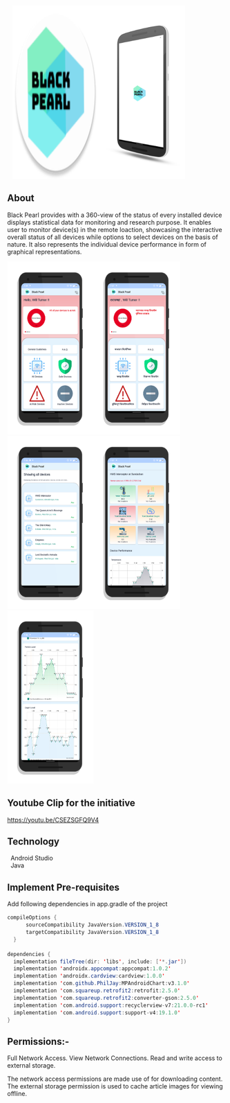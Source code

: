 &nbsp;&nbsp;
<img width="200" style="align-content: center;" height="400" src="https://github.com/GangOf7/MobileApp/blob/master/app/src/main/res/mipmap-xxxhdpi/ic_launcher.png"><img width="200" style="align-content: center;" height="400" src="https://github.com/GangOf7/MobileApp/blob/master/app/src/main/res/drawable-mdpi/app_splash_3d.png">

## About
Black Pearl provides with a 360-view of the status of every installed device displays statistical data for monitoring and research purpose. It enables user to monitor device(s) in the remote loaction, showcasing the interactive overall status of all devices while options to select devices on the basis of nature. It also represents the individual device performance in form of graphical representations. <br>

<img width="200" style="align-content: center;" height="400" src="https://github.com/GangOf7/MobileApp/blob/master/app/src/main/res/drawable-mdpi/app_home_english.png"><img width="200" style="align-content: center;" height="400" src="https://github.com/GangOf7/MobileApp/blob/master/app/src/main/res/drawable-mdpi/app_home_bangla.png"><img width="200" style="align-content: center;" height="400" src="https://github.com/GangOf7/MobileApp/blob/master/app/src/main/res/drawable-mdpi/app_device_list.png"><img width="200" style="align-content: center;" height="400" src="https://github.com/GangOf7/MobileApp/blob/master/app/src/main/res/drawable-mdpi/app_device_detail.png"><img width="200" style="align-content: center;" height="400" src="https://github.com/GangOf7/MobileApp/blob/master/app/src/main/res/drawable-mdpi/app_detail_chart.png">

## Youtube Clip for the initiative
https://youtu.be/CSEZSGFQ9V4

## Technology
&nbsp;&nbsp;Android Studio <br>
&nbsp;&nbsp;Java <br>

## Implement Pre-requisites

Add following dependencies in app.gradle of the project
  ```java
  compileOptions {
        sourceCompatibility JavaVersion.VERSION_1_8
        targetCompatibility JavaVersion.VERSION_1_8
    }
    
dependencies {
    implementation fileTree(dir: 'libs', include: ['*.jar'])
    implementation 'androidx.appcompat:appcompat:1.0.2'
    implementation 'androidx.cardview:cardview:1.0.0'
    implementation 'com.github.PhilJay:MPAndroidChart:v3.1.0'
    implementation 'com.squareup.retrofit2:retrofit:2.5.0'
    implementation 'com.squareup.retrofit2:converter-gson:2.5.0'
    implementation 'com.android.support:recyclerview-v7:21.0.0-rc1'
    implementation 'com.android.support:support-v4:19.1.0'
}
```

## Permissions:-

Full Network Access.
View Network Connections.
Read and write access to external storage.

The network access permissions are made use of for downloading content. The external storage permission is used to cache article images for viewing offline. 


 






